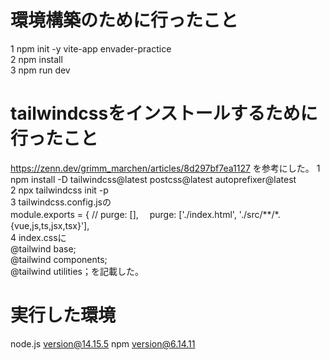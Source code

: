 # 環境構築のために行ったこと
1 npm init  -y vite-app envader-practice  
2 npm install  
3 npm run dev  

# tailwindcssをインストールするために行ったこと
https://zenn.dev/grimm_marchen/articles/8d297bf7ea1127 を参考にした。
1 npm install -D tailwindcss@latest postcss@latest autoprefixer@latest  
2 npx tailwindcss init -p  
3 tailwindcss.config.jsの  
module.exports = {
  // purge: [],　
  purge: ['./index.html', './src/**/*.{vue,js,ts,jsx,tsx}'],  
4 index.cssに  
@tailwind base;  
@tailwind components;  
@tailwind utilities；を記載した。

# 実行した環境
node.js version@14.15.5
npm version@6.14.11
